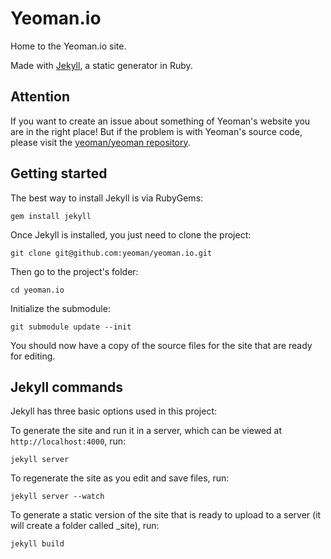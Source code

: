 # Yeoman.io

Home to the Yeoman.io site.

Made with [Jekyll](https://github.com/mojombo/jekyll/), a static generator in Ruby.

## Attention

If you want to create an issue about something of Yeoman's website you are in the right place! But if the problem is with Yeoman's source code, please visit the [yeoman/yeoman repository](https://github.com/yeoman/yeoman).

## Getting started

The best way to install Jekyll is via RubyGems:

```
gem install jekyll
```

Once Jekyll is installed, you just need to clone the project:

```
git clone git@github.com:yeoman/yeoman.io.git
```

Then go to the project's folder:

```
cd yeoman.io
```

Initialize the submodule:

```
git submodule update --init
```

You should now have a copy of the source files for the site that are ready for editing.

## Jekyll commands

Jekyll has three basic options used in this project:

To generate the site and run it in a server, which can be viewed at `http://localhost:4000`, run:

```
jekyll server
```

To regenerate the site as you edit and save files, run:

```
jekyll server --watch
```

To generate a static version of the site that is ready to upload to a server (it will create a folder called _site), run:

```
jekyll build
```
